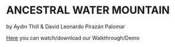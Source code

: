 # ANCESTRAL WATER MOUNTAIN
by Aydin Thill & David Leonardo Pirazán Palomar


[Here](https://owncloud.gwdg.de/index.php/s/qsd6G4oHIY9u6ed) you can watch/download our Walkthrough/Demo
